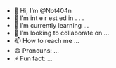   - 👋 Hi, I’m @Not404n 
-  👀 I’m  int e     r     est   ed in     .            .  .         
- 🌱 I’m currently learning  ...                      
- 💞️ I’m looking to collaborate on ...              
- 📫 How to reach me ...    
- 😄 Pronouns: ...   
- ⚡ Fun fact: ... 

<!---
Not404n/Not404n is a ✨ special ✨ repository because its `README.md` (this file) appears on your GitHub profile.
You can click the Preview link to take a look at your changes.
--->
